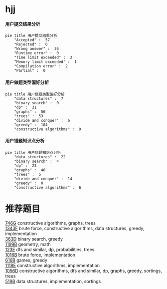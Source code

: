 # hjj

<!-- tabs:start -->



#### **用户提交结果分析**

```mermaid
pie title 用户提交结果分析
    "Accepted" :  57
    "Rejected" :  0
    "Wrong answer" :  36
    "Runtime error" :  0
    "Time limit exceeded" :  3
    "Memory limit exceeded" :  1
    "Compilation error" :  2
    "Partial" :  0
```

#### **用户做题类型偏好分析**

```mermaid
pie title 用户做题类型偏好分析
    "data structures" :  7
    "binary search" :  0
    "dp" :  31
    "graphs" :  56
    "trees" :  53
    "divide and conquer" :  6
    "greedy" :  104
    "constructive algorithms" :  9
```
#### **用户错题知识点分析**

```mermaid
pie title 用户错题知识点分析
    "data structures" :  22
    "binary search" :  4
    "dp" :  23
    "graphs" :  40
    "trees" :  5
    "divide and conquer" :  14
    "greedy" :  0
    "constructive algorithms" :  6
```



<!-- tabs:end -->
# 推荐题目
[746G](https://codeforces.com/contest/746/problem/G)		constructive algorithms,
                        graphs,
                        trees		  
[1343F](https://codeforces.com/contest/1343/problem/F)		brute force,
                        constructive algorithms,
                        data structures,
                        greedy,
                        implementation		  
[363D](https://codeforces.com/contest/363/problem/D)		binary search,
                        greedy		  
[1199B](https://codeforces.com/contest/1199/problem/B)		geometry,
                        math		  
[123E](https://codeforces.com/contest/123/problem/E)		dfs and similar,
                        dp,
                        probabilities,
                        trees		  
[1016B](https://codeforces.com/contest/1016/problem/B)		brute force,
                        implementation		  
[616B](https://codeforces.com/contest/616/problem/B)		games,
                        greedy		  
[1118E](https://codeforces.com/contest/1118/problem/E)		constructive algorithms,
                        implementation		  
[1056D](https://codeforces.com/contest/1056/problem/D)		constructive algorithms,
                        dfs and similar,
                        dp,
                        graphs,
                        greedy,
                        sortings,
                        trees		  
[519B](https://codeforces.com/contest/519/problem/B)		data structures,
                        implementation,
                        sortings		  
